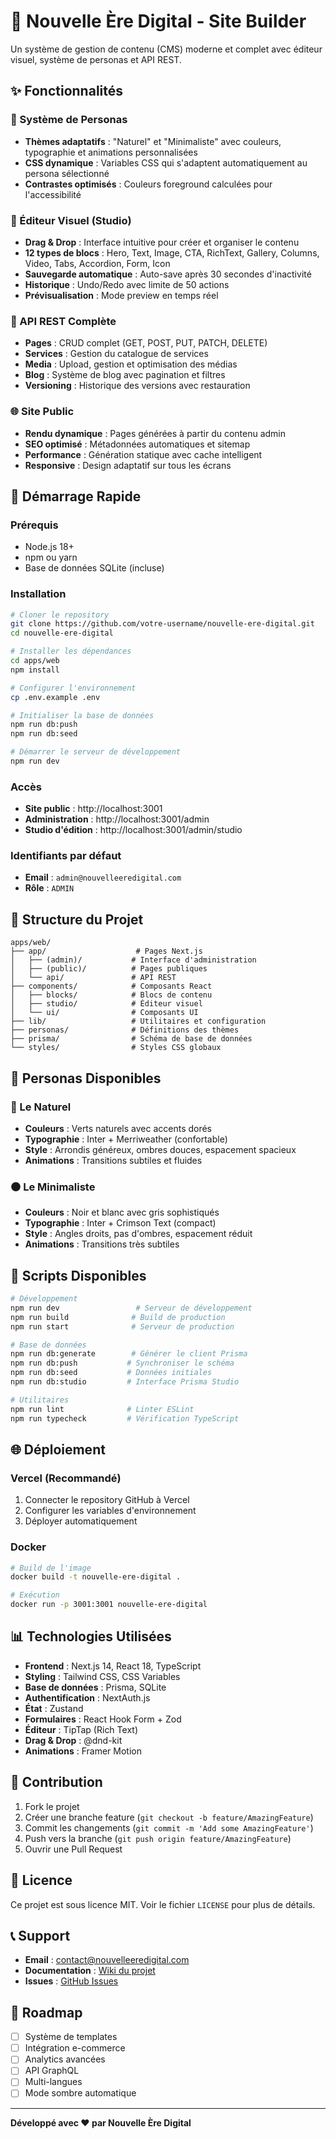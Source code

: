 # 🌟 Nouvelle Ère Digital - Site Builder

Un système de gestion de contenu (CMS) moderne et complet avec éditeur visuel, système de personas et API REST.

## ✨ Fonctionnalités

### 🎨 Système de Personas
- **Thèmes adaptatifs** : "Naturel" et "Minimaliste" avec couleurs, typographie et animations personnalisées
- **CSS dynamique** : Variables CSS qui s'adaptent automatiquement au persona sélectionné
- **Contrastes optimisés** : Couleurs foreground calculées pour l'accessibilité

### 🎯 Éditeur Visuel (Studio)
- **Drag & Drop** : Interface intuitive pour créer et organiser le contenu
- **12 types de blocs** : Hero, Text, Image, CTA, RichText, Gallery, Columns, Video, Tabs, Accordion, Form, Icon
- **Sauvegarde automatique** : Auto-save après 30 secondes d'inactivité
- **Historique** : Undo/Redo avec limite de 50 actions
- **Prévisualisation** : Mode preview en temps réel

### 🔧 API REST Complète
- **Pages** : CRUD complet (GET, POST, PUT, PATCH, DELETE)
- **Services** : Gestion du catalogue de services
- **Media** : Upload, gestion et optimisation des médias
- **Blog** : Système de blog avec pagination et filtres
- **Versioning** : Historique des versions avec restauration

### 🌐 Site Public
- **Rendu dynamique** : Pages générées à partir du contenu admin
- **SEO optimisé** : Métadonnées automatiques et sitemap
- **Performance** : Génération statique avec cache intelligent
- **Responsive** : Design adaptatif sur tous les écrans

## 🚀 Démarrage Rapide

### Prérequis
- Node.js 18+
- npm ou yarn
- Base de données SQLite (incluse)

### Installation

```bash
# Cloner le repository
git clone https://github.com/votre-username/nouvelle-ere-digital.git
cd nouvelle-ere-digital

# Installer les dépendances
cd apps/web
npm install

# Configurer l'environnement
cp .env.example .env

# Initialiser la base de données
npm run db:push
npm run db:seed

# Démarrer le serveur de développement
npm run dev
```

### Accès
- **Site public** : http://localhost:3001
- **Administration** : http://localhost:3001/admin
- **Studio d'édition** : http://localhost:3001/admin/studio

### Identifiants par défaut
- **Email** : `admin@nouvelleeredigital.com`
- **Rôle** : `ADMIN`

## 📁 Structure du Projet

```
apps/web/
├── app/                    # Pages Next.js
│   ├── (admin)/           # Interface d'administration
│   ├── (public)/          # Pages publiques
│   └── api/               # API REST
├── components/            # Composants React
│   ├── blocks/            # Blocs de contenu
│   ├── studio/            # Éditeur visuel
│   └── ui/                # Composants UI
├── lib/                   # Utilitaires et configuration
├── personas/              # Définitions des thèmes
├── prisma/                # Schéma de base de données
└── styles/                # Styles CSS globaux
```

## 🎨 Personas Disponibles

### 🌿 Le Naturel
- **Couleurs** : Verts naturels avec accents dorés
- **Typographie** : Inter + Merriweather (confortable)
- **Style** : Arrondis généreux, ombres douces, espacement spacieux
- **Animations** : Transitions subtiles et fluides

### ⚫ Le Minimaliste
- **Couleurs** : Noir et blanc avec gris sophistiqués
- **Typographie** : Inter + Crimson Text (compact)
- **Style** : Angles droits, pas d'ombres, espacement réduit
- **Animations** : Transitions très subtiles

## 🔧 Scripts Disponibles

```bash
# Développement
npm run dev                 # Serveur de développement
npm run build              # Build de production
npm run start              # Serveur de production

# Base de données
npm run db:generate        # Générer le client Prisma
npm run db:push           # Synchroniser le schéma
npm run db:seed           # Données initiales
npm run db:studio         # Interface Prisma Studio

# Utilitaires
npm run lint              # Linter ESLint
npm run typecheck         # Vérification TypeScript
```

## 🌐 Déploiement

### Vercel (Recommandé)
1. Connecter le repository GitHub à Vercel
2. Configurer les variables d'environnement
3. Déployer automatiquement

### Docker
```bash
# Build de l'image
docker build -t nouvelle-ere-digital .

# Exécution
docker run -p 3001:3001 nouvelle-ere-digital
```

## 📊 Technologies Utilisées

- **Frontend** : Next.js 14, React 18, TypeScript
- **Styling** : Tailwind CSS, CSS Variables
- **Base de données** : Prisma, SQLite
- **Authentification** : NextAuth.js
- **État** : Zustand
- **Formulaires** : React Hook Form + Zod
- **Éditeur** : TipTap (Rich Text)
- **Drag & Drop** : @dnd-kit
- **Animations** : Framer Motion

## 🤝 Contribution

1. Fork le projet
2. Créer une branche feature (`git checkout -b feature/AmazingFeature`)
3. Commit les changements (`git commit -m 'Add some AmazingFeature'`)
4. Push vers la branche (`git push origin feature/AmazingFeature`)
5. Ouvrir une Pull Request

## 📝 Licence

Ce projet est sous licence MIT. Voir le fichier `LICENSE` pour plus de détails.

## 📞 Support

- **Email** : contact@nouvelleeredigital.com
- **Documentation** : [Wiki du projet](https://github.com/votre-username/nouvelle-ere-digital/wiki)
- **Issues** : [GitHub Issues](https://github.com/votre-username/nouvelle-ere-digital/issues)

## 🎯 Roadmap

- [ ] Système de templates
- [ ] Intégration e-commerce
- [ ] Analytics avancées
- [ ] API GraphQL
- [ ] Multi-langues
- [ ] Mode sombre automatique

---

**Développé avec ❤️ par Nouvelle Ère Digital**